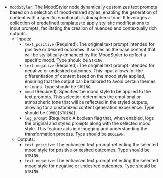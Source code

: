 - `MoodStyler`: The MoodStyler node dynamically customizes text prompts based on a selection of mood-related styles, enabling the generation of content with a specific emotional or atmospheric tone. It leverages a collection of predefined templates to apply stylistic modifications to input prompts, facilitating the creation of nuanced and contextually rich outputs.
    - Inputs:
        - `text_positive` (Required): The original text prompt intended for positive or desired outcomes. It serves as the base content that will be stylistically enhanced by the MoodStyler to reflect a specific mood. Type should be `STRING`.
        - `text_negative` (Required): The original text prompt intended for negative or undesired outcomes. This input allows for the differentiation of content based on the mood style applied, ensuring that the output can be tailored to avoid certain themes or tones. Type should be `STRING`.
        - `mood` (Required): Specifies the mood style to be applied to the text prompts. This selection determines the emotional or atmospheric tone that will be reflected in the styled outputs, allowing for a customized content generation experience. Type should be `COMBO[STRING]`.
        - `log_prompt` (Required): A boolean flag that, when enabled, logs the original and styled prompts along with the selected mood style. This feature aids in debugging and understanding the transformation process. Type should be `BOOLEAN`.
    - Outputs:
        - `text_positive`: The enhanced text prompt reflecting the selected mood style for positive or desired outcomes. Type should be `STRING`.
        - `text_negative`: The enhanced text prompt reflecting the selected mood style for negative or undesired outcomes. Type should be `STRING`.
